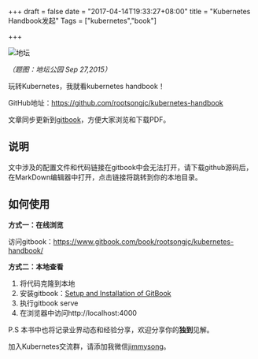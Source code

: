 +++
draft = false
date = "2017-04-14T19:33:27+08:00"
title = "Kubernetes Handbook发起"
Tags = ["kubernetes","book"]

+++

![地坛](http://olz1di9xf.bkt.clouddn.com/2015092726.jpg)

*（题图：地坛公园 Sep 27,2015）*

玩转Kubernetes，我就看kubernetes handbook！

GitHub地址：https://github.com/rootsongjc/kubernetes-handbook

文章同步更新到[gitbook](https://www.gitbook.com/book/rootsongjc/kubernetes-handbook/details)，方便大家浏览和下载PDF。

## 说明

文中涉及的配置文件和代码链接在gitbook中会无法打开，请下载github源码后，在MarkDown编辑器中打开，点击链接将跳转到你的本地目录。

## 如何使用

**方式一：在线浏览**

访问gitbook：https://www.gitbook.com/book/rootsongjc/kubernetes-handbook/

**方式二：本地查看**

1. 将代码克隆到本地
2. 安装gitbook：[Setup and Installation of GitBook](https://github.com/GitbookIO/gitbook/blob/master/docs/setup.md)
3. 执行gitbook serve
4. 在浏览器中访问http://localhost:4000

P.S 本书中也将记录业界动态和经验分享，欢迎分享你的**独到**见解。

加入Kubernetes交流群，请添加我微信[jimmysong](https://jimmysong.io/about)。
